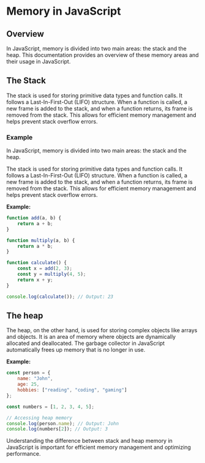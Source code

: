 # Memory in JavaScript

## Overview

In JavaScript, memory is divided into two main areas: the stack and the heap. This documentation provides an overview of these memory areas and their usage in JavaScript.

## The Stack

The stack is used for storing primitive data types and function calls. It follows a Last-In-First-Out (LIFO) structure. When a function is called, a new frame is added to the stack, and when a function returns, its frame is removed from the stack. This allows for efficient memory management and helps prevent stack overflow errors.

### Example
In JavaScript, memory is divided into two main areas: the stack and the heap.

The stack is used for storing primitive data types and function calls. It follows a Last-In-First-Out (LIFO) structure. When a function is called, a new frame is added to the stack, and when a function returns, its frame is removed from the stack. This allows for efficient memory management and helps prevent stack overflow errors.

**Example:**
```javascript
function add(a, b) {
    return a + b;
}

function multiply(a, b) {
    return a * b;
}

function calculate() {
    const x = add(2, 3);
    const y = multiply(4, 5);
    return x + y;
}

console.log(calculate()); // Output: 23
```

## The heap

The heap, on the other hand, is used for storing complex objects like arrays and objects. It is an area of memory where objects are dynamically allocated and deallocated. The garbage collector in JavaScript automatically frees up memory that is no longer in use.

**Example:**
```javascript
const person = {
    name: "John",
    age: 25,
    hobbies: ["reading", "coding", "gaming"]
};

const numbers = [1, 2, 3, 4, 5];

// Accessing heap memory
console.log(person.name); // Output: John
console.log(numbers[2]); // Output: 3
```

Understanding the difference between stack and heap memory in JavaScript is important for efficient memory management and optimizing performance.